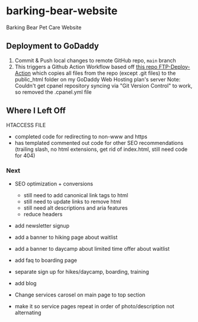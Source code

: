 # barking-bear-website
Barking Bear Pet Care Website

## Deployment to GoDaddy
1. Commit & Push local changes to remote GitHub repo, `main` branch
2. This triggers a Github Action Workflow based off [this repo FTP-Deploy-Action](https://github.com/SamKirkland/FTP-Deploy-Action) which copies all files from the repo (except .git files) to the public_html folder on my GoDaddy Web Hosting plan's server
Note: Couldn't get cpanel repository syncing via "Git Version Control" to work, so removed the .cpanel.yml file

## Where I Left Off
HTACCESS FILE
- completed code for redirecting to non-www and https
- has templated commented out code for other SEO recommendations (trailing slash, no html extensions, get rid of index.html, still need code for 404)

### Next
- SEO optimization + conversions
    - still need to add canonical link tags to html
    - still need to update links to remove html
    - still need alt descriptions and aria features
    - reduce headers
- add newsletter signup
- add a banner to hiking page about waitlist
- add a banner to daycamp about limited time offer about waitlist

- add faq to boarding page
- separate sign up for hikes/daycamp, boarding, training
- add blog
- Change services carosel on main page to top section
- make it so service pages repeat in order of photo/description not alternating